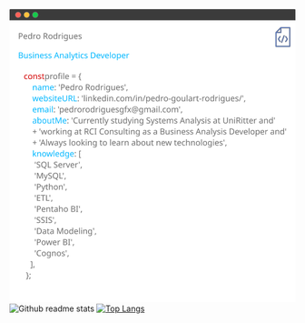 ![Github](https://github.com/pedrogfx/pedrogfx/blob/master/assets/Profile.svg)
![Github readme stats](https://git-stats.willianrod.com/api?username=willianrod&count_private=true&hide_title=true&show_icons=true&include_all_commits=true&icon_color=0366d6&bg_color=ffffff&hide_border=true)
[![Top Langs](https://git-stats.willianrod.com/api/top-langs/?username=pedrogfx&layout=compact)](https://github.com/anuraghazra/github-readme-stats&hide_border=true)



<!--
**pedrogfx/pedrogfx** is a ✨ _special_ ✨ repository because its `README.md` (this file) appears on your GitHub profile.

Here are some ideas to get you started:

- 🔭 I’m currently working on ...
- 🌱 I’m currently learning ...
- 👯 I’m looking to collaborate on ...
- 🤔 I’m looking for help with ...
- 💬 Ask me about ...
- 📫 How to reach me: ...
- 😄 Pronouns: ...
- ⚡ Fun fact: ...
-->
